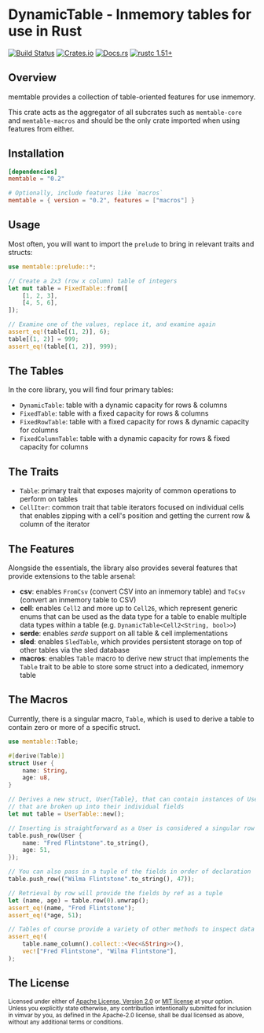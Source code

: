 # DynamicTable - Inmemory tables for use in Rust

[![Build Status][build_img]][build_lnk]
[![Crates.io][crates_img]][crates_lnk]
[![Docs.rs][doc_img]][doc_lnk]
[![rustc 1.51+]][rustc_version]

## Overview

memtable provides a collection of table-oriented features for use inmemory.

This crate acts as the aggregator of all subcrates such as `memtable-core`
and `memtable-macros` and should be the only crate imported when using
features from either.

## Installation

```toml
[dependencies]
memtable = "0.2"

# Optionally, include features like `macros`
memtable = { version = "0.2", features = ["macros"] }
```

## Usage

Most often, you will want to import the `prelude` to bring in relevant
traits and structs:

```rust
use memtable::prelude::*;

// Create a 2x3 (row x column) table of integers
let mut table = FixedTable::from([
    [1, 2, 3],
    [4, 5, 6],
]);

// Examine one of the values, replace it, and examine again
assert_eq!(table[(1, 2)], 6);
table[(1, 2)] = 999;
assert_eq!(table[(1, 2)], 999);
```

## The Tables

In the core library, you will find four primary tables:

- `DynamicTable`: table with a dynamic capacity for rows & columns
- `FixedTable`: table with a fixed capacity for rows & columns
- `FixedRowTable`: table with a fixed capacity for rows & dynamic capacity for columns
- `FixedColumnTable`: table with a dynamic capacity for rows & fixed capacity for columns

## The Traits

- `Table`: primary trait that exposes majority of common operations
  to perform on tables
- `CellIter`: common trait that table iterators focused on
  individual cells that enables zipping with a cell's
  position and getting the current row & column of
  the iterator

## The Features

Alongside the essentials, the library also provides several features that
provide extensions to the table arsenal:

- **csv**: enables `FromCsv` (convert CSV into an inmemory table) and `ToCsv`
  (convert an inmemory table to CSV)
- **cell**: enables `Cell2` and more up to `Cell26`, which represent generic
  enums that can be used as the data type for a table to enable multiple
  data types within a table (e.g. `DynamicTable<Cell2<String, bool>>`)
- **serde**: enables *serde* support on all table & cell implementations
- **sled**: enables `SledTable`, which provides persistent storage on top of
  other tables via the sled database
- **macros**: enables `Table` macro to derive new struct that implements the
  `Table` trait to be able to store some struct into a dedicated, inmemory table

## The Macros

Currently, there is a singular macro, `Table`, which is used to
derive a table to contain zero or more of a specific struct.

```rust
use memtable::Table;

#[derive(Table)]
struct User {
    name: String,
    age: u8,
}

// Derives a new struct, User{Table}, that can contain instances of User
// that are broken up into their individual fields
let mut table = UserTable::new();

// Inserting is straightforward as a User is considered a singular row
table.push_row(User {
    name: "Fred Flintstone".to_string(),
    age: 51,
});

// You can also pass in a tuple of the fields in order of declaration
table.push_row(("Wilma Flintstone".to_string(), 47));

// Retrieval by row will provide the fields by ref as a tuple
let (name, age) = table.row(0).unwrap();
assert_eq!(name, "Fred Flintstone");
assert_eq!(*age, 51);

// Tables of course provide a variety of other methods to inspect data
assert_eq!(
    table.name_column().collect::<Vec<&String>>(),
    vec!["Fred Flintstone", "Wilma Flintstone"],
);
```

## The License

<sup>
Licensed under either of <a href="LICENSE-APACHE">Apache License, Version
2.0</a> or <a href="LICENSE-MIT">MIT license</a> at your option.
</sup>

<br>

<sub>
Unless you explicitly state otherwise, any contribution intentionally submitted
for inclusion in vimvar by you, as defined in the Apache-2.0 license, shall be
dual licensed as above, without any additional terms or conditions.
</sub>

[build_img]: https://github.com/chipsenkbeil/memtable-rs/workflows/CI/badge.svg
[build_lnk]: https://github.com/chipsenkbeil/memtable-rs/actions
[crates_img]: https://img.shields.io/crates/v/memtable.svg
[crates_lnk]: https://crates.io/crates/memtable
[doc_img]: https://docs.rs/memtable/badge.svg
[doc_lnk]: https://docs.rs/memtable
[rustc 1.51+]: https://img.shields.io/badge/memtable-rustc_1.51+-blueviolet.svg
[rustc_version]: https://blog.rust-lang.org/2021/03/25/Rust-1.51.0.html
